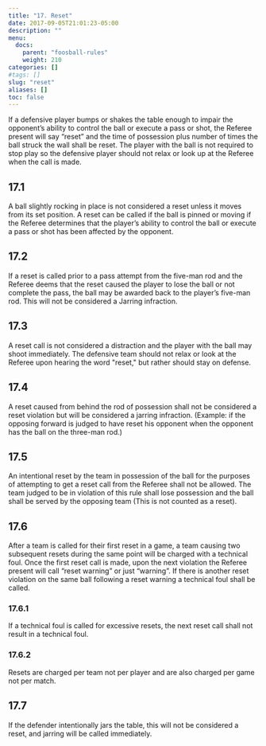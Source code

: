 ```yaml
---
title: "17. Reset"
date: 2017-09-05T21:01:23-05:00
description: ""
menu:
  docs:
    parent: "foosball-rules"
    weight: 210
categories: []
#tags: []
slug: "reset"
aliases: []
toc: false
---
```


If a defensive player bumps or shakes the table enough to impair the opponent’s ability to control the ball or execute a pass or shot, the Referee present will say “reset” and the time of possession plus number of times the ball struck the wall shall be reset. The player with the ball is not required to stop play so the defensive player should not relax or look up at the Referee when the call is made.

## 17.1

A ball slightly rocking in place is not considered a reset unless it moves from its set position. A reset can be called if the ball is pinned or moving if the Referee determines that the player’s ability to control the ball or execute a pass or shot has been affected by the opponent.

## 17.2

If a reset is called prior to a pass attempt from the five-man rod and the Referee deems that the reset caused the player to lose the ball or not complete the pass, the ball may be awarded back to the player’s five-man rod. This will not be considered a Jarring infraction.

## 17.3

A reset call is not considered a distraction and the player with the ball may shoot immediately. The defensive team should not relax or look at the Referee upon hearing the word "reset," but rather should stay on defense.

## 17.4

A reset caused from behind the rod of possession shall not be considered a reset violation but will be considered a jarring infraction. (Example: if the opposing forward is judged to have reset his opponent when the opponent has the ball on the three-man rod.)

## 17.5

An intentional reset by the team in possession of the ball for the purposes of attempting to get a reset call from the Referee shall not be allowed. The team judged to be in violation of this rule shall lose possession and the ball shall be served by the opposing team (This is not counted as a reset).
  
## 17.6

After a team is called for their first reset in a game, a team causing two subsequent resets during the same point will be charged with a technical foul. Once the first reset call is made, upon the next violation the Referee present will call “reset warning” or just “warning”. If there is another reset violation on the same ball following a reset warning a technical foul shall be called.

### 17.6.1 

If a technical foul is called for excessive resets, the next reset call shall not result in a technical foul.

### 17.6.2

Resets are charged per team not per player and are also charged per game not per match.

## 17.7

If the defender intentionally jars the table, this will not be considered a reset, and jarring will be called immediately.
